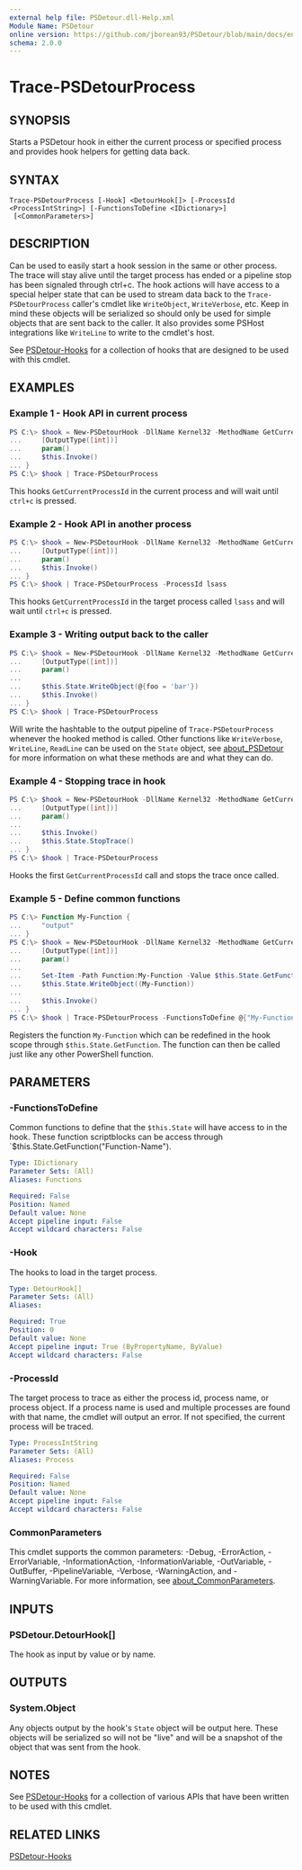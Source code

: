 ```yaml
---
external help file: PSDetour.dll-Help.xml
Module Name: PSDetour
online version: https://github.com/jborean93/PSDetour/blob/main/docs/en-US/New-PSDetourHook.md
schema: 2.0.0
---
```


# Trace-PSDetourProcess

## SYNOPSIS
Starts a PSDetour hook in either the current process or specified process and provides hook helpers for getting data back.

## SYNTAX

```
Trace-PSDetourProcess [-Hook] <DetourHook[]> [-ProcessId <ProcessIntString>] [-FunctionsToDefine <IDictionary>]
 [<CommonParameters>]
```

## DESCRIPTION
Can be used to easily start a hook session in the same or other process.
The trace will stay alive until the target process has ended or a pipeline stop has been signaled through ctrl+c.
The hook actions will have access to a special helper state that can be used to stream data back to the `Trace-PSDetourProcess` caller's cmdlet like `WriteObject`, `WriteVerbose`, etc.
Keep in mind these objects will be serialized so should only be used for simple objects that are sent back to the caller.
It also provides some PSHost integrations like `WriteLine` to write to the cmdlet's host.

See [PSDetour-Hooks](https://github.com/jborean93/PSDetour-Hooks) for a collection of hooks that are designed to be used with this cmdlet.

## EXAMPLES

### Example 1 - Hook API in current process
```powershell
PS C:\> $hook = New-PSDetourHook -DllName Kernel32 -MethodName GetCurrentProcessId {
...     [OutputType([int])]
...     param()
...     $this.Invoke()
... }
PS C:\> $hook | Trace-PSDetourProcess
```

This hooks `GetCurrentProcessId` in the current process and will wait until `ctrl+c` is pressed.

### Example 2 - Hook API in another process
```powershell
PS C:\> $hook = New-PSDetourHook -DllName Kernel32 -MethodName GetCurrentProcessId {
...     [OutputType([int])]
...     param()
...     $this.Invoke()
... }
PS C:\> $hook | Trace-PSDetourProcess -ProcessId lsass
```

This hooks `GetCurrentProcessId` in the target process called `lsass` and will wait until `ctrl+c` is pressed.

### Example 3 - Writing output back to the caller
```powershell
PS C:\> $hook = New-PSDetourHook -DllName Kernel32 -MethodName GetCurrentProcessId {
...     [OutputType([int])]
...     param()
...
...     $this.State.WriteObject(@{foo = 'bar'})
...     $this.Invoke()
... }
PS C:\> $hook | Trace-PSDetourProcess
```

Will write the hashtable to the output pipeline of `Trace-PSDetourProcess` whenever the hooked method is called.
Other functions like `WriteVerbose`, `WriteLine`, `ReadLine` can be used on the `State` object, see [about_PSDetour](./about_PSDetour.md) for more information on what these methods are and what they can do.

### Example 4 - Stopping trace in hook

```powershell
PS C:\> $hook = New-PSDetourHook -DllName Kernel32 -MethodName GetCurrentProcessId {
...     [OutputType([int])]
...     param()
...
...     $this.Invoke()
...     $this.State.StopTrace()
... }
PS C:\> $hook | Trace-PSDetourProcess
```

Hooks the first `GetCurrentProcessId` call and stops the trace once called.

### Example 5 - Define common functions

```powershell
PS C:\> Function My-Function {
...     "output"
... }
PS C:\> $hook = New-PSDetourHook -DllName Kernel32 -MethodName GetCurrentProcessId {
...     [OutputType([int])]
...     param()
...
...     Set-Item -Path Function:My-Function -Value $this.State.GetFunction("My-Function")
...     $this.State.WriteObject((My-Function))
...
...     $this.Invoke()
... }
PS C:\> $hook | Trace-PSDetourProcess -FunctionsToDefine @{"My-Function" = ${function:My-Function}}
```

Registers the function `My-Function` which can be redefined in the hook scope through `$this.State.GetFunction`.
The function can then be called just like any other PowerShell function.

## PARAMETERS

### -FunctionsToDefine
Common functions to define that the `$this.State` will have access to in the hook.
These function scriptblocks can be access through `$this.State.GetFunction("Function-Name").

```yaml
Type: IDictionary
Parameter Sets: (All)
Aliases: Functions

Required: False
Position: Named
Default value: None
Accept pipeline input: False
Accept wildcard characters: False
```

### -Hook
The hooks to load in the target process.

```yaml
Type: DetourHook[]
Parameter Sets: (All)
Aliases:

Required: True
Position: 0
Default value: None
Accept pipeline input: True (ByPropertyName, ByValue)
Accept wildcard characters: False
```

### -ProcessId
The target process to trace as either the process id, process name, or process object.
If a process name is used and multiple processes are found with that name, the cmdlet will output an error.
If not specified, the current process will be traced.

```yaml
Type: ProcessIntString
Parameter Sets: (All)
Aliases: Process

Required: False
Position: Named
Default value: None
Accept pipeline input: False
Accept wildcard characters: False
```

### CommonParameters
This cmdlet supports the common parameters: -Debug, -ErrorAction, -ErrorVariable, -InformationAction, -InformationVariable, -OutVariable, -OutBuffer, -PipelineVariable, -Verbose, -WarningAction, and -WarningVariable. For more information, see [about_CommonParameters](http://go.microsoft.com/fwlink/?LinkID=113216).

## INPUTS

### PSDetour.DetourHook[]
The hook as input by value or by name.

## OUTPUTS

### System.Object
Any objects output by the hook's `State` object will be output here. These objects will be serialized so will not be "live" and will be a snapshot of the object that was sent from the hook.

## NOTES
See [PSDetour-Hooks](https://github.com/jborean93/PSDetour-Hooks) for a collection of various APIs that have been written to be used with this cmdlet.

## RELATED LINKS

[PSDetour-Hooks](https://github.com/jborean93/PSDetour-Hooks)
